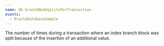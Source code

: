 ```yaml
---
name: db.branchNodeSplitsPerTransaction
events:
  - OracleDatabaseSample
---
```


The number of times during a transaction where an index branch block was split because of the insertion of an additional value.